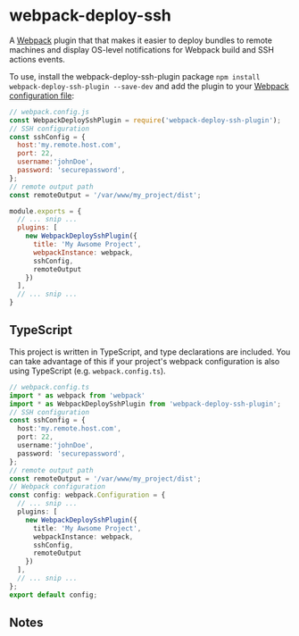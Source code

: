 # webpack-deploy-ssh

A [Webpack](https://webpack.github.io/) plugin that that makes it easier to deploy bundles to remote machines and display OS-level notifications for Webpack build and SSH actions events.


To use, install the webpack-deploy-ssh-plugin package `npm install webpack-deploy-ssh-plugin --save-dev` and add the plugin to your [Webpack configuration file](https://webpack.github.io/docs/configuration.html):

```javascript
// webpack.config.js
const WebpackDeploySshPlugin = require('webpack-deploy-ssh-plugin');
// SSH configuration
const sshConfig = {
  host:'my.remote.host.com',
  port: 22,
  username:'johnDoe',
  password: 'securepassword',
};
// remote output path
const remoteOutput = '/var/www/my_project/dist';

module.exports = {
  // ... snip ...
  plugins: [
    new WebpackDeploySshPlugin({
      title: 'My Awsome Project',
      webpackInstance: webpack,
      sshConfig,
      remoteOutput
    })
  ],
  // ... snip ...
}
```


TypeScript
----------
This project is written in TypeScript, and type declarations are included. You can take advantage of this if your project's webpack configuration is also using TypeScript (e.g. `webpack.config.ts`).

```typescript
// webpack.config.ts
import * as webpack from 'webpack'
import * as WebpackDeploySshPlugin from 'webpack-deploy-ssh-plugin';
// SSH configuration
const sshConfig = {
  host:'my.remote.host.com',
  port: 22,
  username:'johnDoe',
  password: 'securepassword',
};
// remote output path
const remoteOutput = '/var/www/my_project/dist';
// Webpack configuration
const config: webpack.Configuration = {
  // ... snip ...
  plugins: [
    new WebpackDeploySshPlugin({
      title: 'My Awsome Project',
      webpackInstance: webpack,
      sshConfig,
      remoteOutput
    })
  ],
  // ... snip ...
};
export default config;
```

Notes
-----


